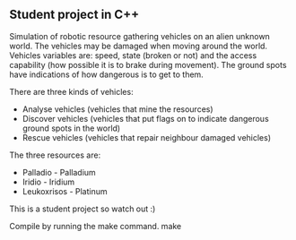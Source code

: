 Student project in C++
---

Simulation of robotic resource gathering vehicles on an alien unknown world.
The vehicles may be damaged when moving around the world.
Vehicles variables are: speed, state (broken or not) and the access capability
(how possible it is to brake during movement).
The ground spots have indications of how dangerous is to get to them.

There are three kinds of vehicles:
- Analyse vehicles (vehicles that mine the resources)
- Discover vehicles (vehicles that put flags on to indicate dangerous ground spots in the world)
- Rescue vehicles (vehicles that repair neighbour damaged vehicles)

The three resources are: 
- Palladio - Palladium
- Iridio - Iridium
- Leukoxrisos - Platinum

This is a student project so watch out :)

Compile by running the make command.
    make

